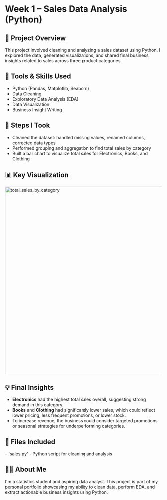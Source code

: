 # Week 1 – Sales Data Analysis (Python)

## 📌 Project Overview
This project involved cleaning and analyzing a sales dataset using Python. I explored the data, generated visualizations, and shared final business insights related to sales across three product categories.

## 🧰 Tools & Skills Used
- Python (Pandas, Matplotlib, Seaborn)
- Data Cleaning
- Exploratory Data Analysis (EDA)
- Data Visualization
- Business Insight Writing

## 🔧 Steps I Took
- Cleaned the dataset: handled missing values, renamed columns, corrected data types
- Performed grouping and aggregation to find total sales by category
- Built a bar chart to visualize total sales for Electronics, Books, and Clothing

## 📊 Key Visualization
<img width="1000" height="600" alt="total_sales_by_category" src="https://github.com/user-attachments/assets/d6ce6b4f-7331-421c-b062-2cb3258fd11a" />


## 💡 Final Insights
- **Electronics** had the highest total sales overall, suggesting strong demand in this category.
- **Books** and **Clothing** had significantly lower sales, which could reflect lower pricing, less frequent promotions, or lower stock.
- To increase revenue, the business could consider targeted promotions or seasonal strategies for underperforming categories.

## 📁 Files Included
– 'sales.py' - Python script for cleaning and analysis

## 👩‍💻 About Me
I'm a statistics student and aspiring data analyst. This project is part of my personal portfolio showcasing my ability to clean data, perform EDA, and extract actionable business insights using Python.
